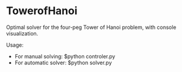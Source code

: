 # TowerofHanoi
Optimal solver for the four-peg Tower of Hanoi problem, with console visualization.

Usage:
* For manual solving: $python controler.py
* For automatic solver: $python solver.py
